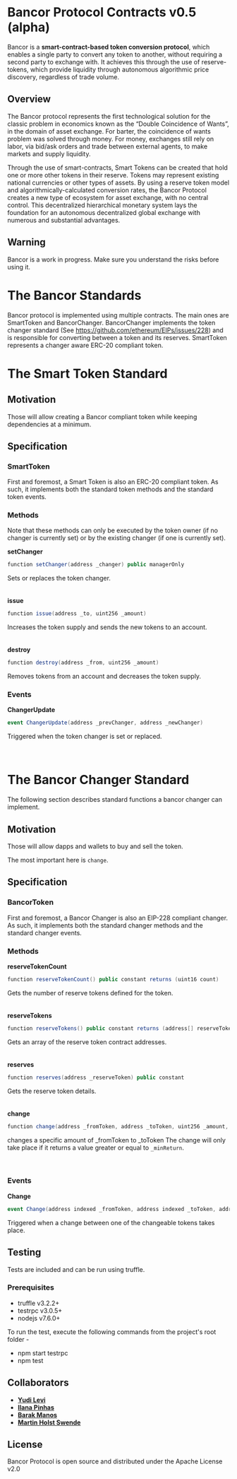 ﻿# Bancor Protocol Contracts v0.5 (alpha)

Bancor is a **smart-contract-based token conversion protocol**, which enables a single party to convert any 
token to another, without requiring a second party to exchange with. It achieves this through the use of 
reserve-tokens, which provide liquidity through autonomous algorithmic price discovery, regardless of trade volume.

## Overview
The Bancor protocol represents the first technological solution for the classic problem in economics known as the “Double Coincidence of Wants”, in the domain of asset exchange. For barter, the coincidence of wants problem was solved through money. For money, exchanges still rely on labor, via bid/ask orders and trade between external agents, to make markets and supply liquidity. 

Through the use of smart-contracts, Smart Tokens can be created that hold one or more other tokens in their reserve. Tokens may represent existing national currencies or other types of assets. By using a reserve token model and algorithmically-calculated conversion rates, the Bancor Protocol creates a new type of ecosystem for asset exchange, with no central control. This decentralized hierarchical monetary system lays the foundation for an autonomous decentralized global exchange with numerous and substantial advantages.

## Warning

Bancor is a work in progress. Make sure you understand the risks before using it.

# The Bancor Standards

Bancor protocol is implemented using multiple contracts. The main ones are SmartToken and BancorChanger.
BancorChanger implements the token changer standard (See https://github.com/ethereum/EIPs/issues/228) and is responsible for converting between a token and its reserves.
SmartToken represents a changer aware ERC-20 compliant token.

# The Smart Token Standard

## Motivation

Those will allow creating a Bancor compliant token while keeping dependencies at a minimum.

## Specification

### SmartToken

First and foremost, a Smart Token is also an ERC-20 compliant token.
As such, it implements both the standard token methods and the standard token events.

### Methods

Note that these methods can only be executed by the token owner (if no changer is currently set) or by the existing changer (if one is currently set).

**setChanger**
```cs
function setChanger(address _changer) public managerOnly
```
Sets or replaces the token changer.
<br>
<br>
<br>
**issue**
```cs
function issue(address _to, uint256 _amount)
```
Increases the token supply and sends the new tokens to an account.
<br>
<br>
<br>
**destroy**
```cs
function destroy(address _from, uint256 _amount)
```
Removes tokens from an account and decreases the token supply.

### Events

**ChangerUpdate**
```cs
event ChangerUpdate(address _prevChanger, address _newChanger)
```
Triggered when the token changer is set or replaced.
<br>
<br>
<br>

# The Bancor Changer Standard

The following section describes standard functions a bancor changer can implement.

## Motivation

Those will allow dapps and wallets to buy and sell the token.

The most important here is `change`.

## Specification

### BancorToken

First and foremost, a Bancor Changer is also an EIP-228 compliant changer.
As such, it implements both the standard changer methods and the standard changer events.

### Methods

**reserveTokenCount**
```cs
function reserveTokenCount() public constant returns (uint16 count)
```
Gets the number of reserve tokens defined for the token.
<br>
<br>
<br>
**reserveTokens**
```cs
function reserveTokens() public constant returns (address[] reserveTokens)
```
Gets an array of the reserve token contract addresses.
<br>
<br>
<br>
**reserves**
```cs
function reserves(address _reserveToken) public constant
```
Gets the reserve token details.
<br>
<br>
<br>
**change**
```cs
function change(address _fromToken, address _toToken, uint256 _amount, uint256 _minReturn)
```
changes a specific amount of _fromToken to _toToken
The change will only take place if it returns a value greater or equal to `_minReturn`.
<br>
<br>
<br>

### Events

**Change**
```cs
event Change(address indexed _fromToken, address indexed _toToken, address indexed _trader, uint256 _amount, uint256 _return);
```
Triggered when a change between one of the changeable tokens takes place.

## Testing
Tests are included and can be run using truffle.

### Prerequisites
* truffle v3.2.2+
* testrpc v3.0.5+
* nodejs v7.6.0+

To run the test, execute the following commands from the project's root folder -
* npm start testrpc
* npm test

## Collaborators

* **[Yudi Levi](https://github.com/yudilevi)**
* **[Ilana Pinhas](https://github.com/ilanapi)**
* **[Barak Manos](https://github.com/barakman)**
* **[Martin Holst Swende](https://github.com/holiman)**


## License

Bancor Protocol is open source and distributed under the Apache License v2.0
